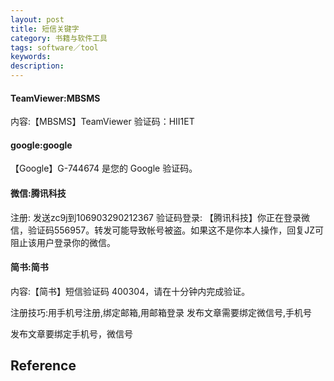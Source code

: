 ```yaml
---
layout: post
title: 短信关键字
category: 书籍与软件工具
tags: software／tool
keywords: 
description: 
---
```


#### TeamViewer:MBSMS
内容:【MBSMS】TeamViewer 验证码：HII1ET

#### google:google
【Google】G-744674 是您的 Google 验证码。

#### 微信:腾讯科技

注册:
发送zc9j到106903290212367
验证码登录:
【腾讯科技】你正在登录微信，验证码556957。转发可能导致帐号被盗。如果这不是你本人操作，回复JZ可阻止该用户登录你的微信。

#### 简书:简书
内容:【简书】短信验证码 400304，请在十分钟内完成验证。

注册技巧:用手机号注册,绑定邮箱,用邮箱登录
发布文章需要绑定微信号,手机号

发布文章要绑定手机号，微信号

## Reference

